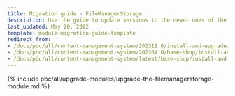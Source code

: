 ```yaml
---
title: Migration guide - FileManagerStorage
description: Use the guide to update versions to the newer ones of the FileManagerStorage module.
last_updated: May 20, 2022
template: module-migration-guide-template
redirect_from:
- /docs/pbc/all/content-management-system/202311.0/install-and-upgrade/upgrade-modules/upgrade-the-filemanagerstorage-module.html
- /docs/pbc/all/content-management-system/202204.0/base-shop/install-and-upgrade/upgrade-modules/upgrade-the-filemanagerstorage-module.html
- /docs/pbc/all/content-management-system/latest/base-shop/install-and-upgrade/upgrade-modules/upgrade-the-filemanagerstorage-module.html
---
```


{% include pbc/all/upgrade-modules/upgrade-the-filemanagerstorage-module.md %} <!-- To edit, see /_includes/pbc/all/upgrade-modules/upgrade-the-filemanagerstorage-module.md -->
